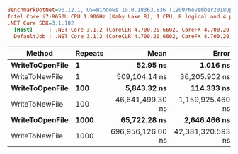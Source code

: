 ``` ini

BenchmarkDotNet=v0.12.1, OS=Windows 10.0.18363.836 (1909/November2018Update/19H2)
Intel Core i7-8650U CPU 1.90GHz (Kaby Lake R), 1 CPU, 8 logical and 4 physical cores
.NET Core SDK=3.1.102
  [Host]     : .NET Core 3.1.2 (CoreCLR 4.700.20.6602, CoreFX 4.700.20.6702), X64 RyuJIT
  DefaultJob : .NET Core 3.1.2 (CoreCLR 4.700.20.6602, CoreFX 4.700.20.6702), X64 RyuJIT


```
|          Method | Repeats |              Mean |             Error |             StdDev |
|---------------- |-------- |------------------:|------------------:|-------------------:|
| **WriteToOpenFile** |       **1** |          **52.95 ns** |          **1.016 ns** |           **0.951 ns** |
|  WriteToNewFile |       1 |     509,104.14 ns |     36,205.902 ns |     105,614.315 ns |
| **WriteToOpenFile** |     **100** |       **5,843.32 ns** |        **114.333 ns** |         **163.973 ns** |
|  WriteToNewFile |     100 |  46,641,499.30 ns |  1,159,925.460 ns |   3,155,662.759 ns |
| **WriteToOpenFile** |    **1000** |      **65,722.28 ns** |      **2,646.466 ns** |       **7,761.627 ns** |
|  WriteToNewFile |    1000 | 696,956,126.00 ns | 42,381,320.593 ns | 124,962,279.990 ns |

